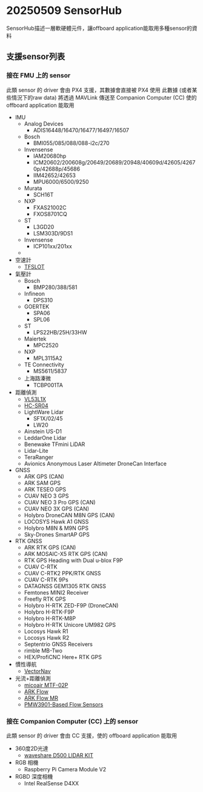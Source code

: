 # 20250509 SensorHub

SensorHub描述一層軟硬體元件，讓offboard application能取用多種sensor的資料

## 支援sensor列表

### 接在 FMU 上的 sensor

此類 sensor 的 driver 會由 PX4 支援，其數據會直接被 PX4 使用
此數據 (或者某些情況下的raw data) 將透過 MAVLink 傳送至 Companion Computer (CC) 
使的 offboard application 能取用

- IMU
  - Analog Devices 
    - ADIS16448/16470/16477/16497/16507
  - Bosch 
    - BMI055/085/088/088-i2c/270
  - Invensense 
    - IAM20680hp
    - ICM20602/200608g/20649/20689/20948/40609d/42605/42670p/42688p/45686
    - IIM42652/42653
    - MPU6000/6500/9250
  - Murata
    - SCH16T
  - NXP
    - FXAS21002C
    - FXOS8701CQ
  - ST
    - L3GD20
    - LSM303D/9DS1
  - Invensense
    - ICP101xx/201xx
  - 
- 空速計
  - [TFSLOT](https://docs.px4.io/main/en/sensor/airspeed_tfslot.html)
- 氣壓計
  - Bosch
    - BMP280/388/581
  - Infineon
    - DPS310
  - GOERTEK
    - SPA06
    - SPL06
  - ST
    - LPS22HB/25H/33HW
  - Maiertek
    - MPC2520
  - NXP
    - MPL3115A2
  - TE Connectivity
    - MS5611/5837
  - 上海路溱微
    - TCBP001TA
- 距離偵測
  - [VL53L1X](https://holybro.com/products/st-vl53l1x-lidar)
  - [HC-SR04](https://www.taiwaniot.com.tw/product/hc-sr04/)
  - LightWare Lidar
    - SF1X/02/45
    - LW20
  - Ainstein US-D1 
  - LeddarOne Lidar
  - Benewake TFmini LiDAR
  - Lidar-Lite
  - TeraRanger
  - Avionics Anonymous Laser Altimeter DroneCan Interface
- GNSS
  - ARK GPS (CAN)
  - ARK SAM GPS
  - ARK TESEO GPS
  - CUAV NEO 3 GPS
  - CUAV NEO 3 Pro GPS (CAN)
  - CUAV NEO 3X GPS (CAN)
  - Holybro DroneCAN M8N GPS (CAN)
  - LOCOSYS Hawk A1 GNSS
  - Holybro M8N & M9N GPS
  - Sky-Drones SmartAP GPS
- RTK GNSS
  - ARK RTK GPS (CAN)
  - ARK MOSAIC-X5 RTK GPS (CAN)
  - RTK GPS Heading with Dual u-blox F9P
  - CUAV C-RTK
  - CUAV C-RTK2 PPK/RTK GNSS
  - CUAV C-RTK 9Ps
  - DATAGNSS GEM1305 RTK GNSS
  - Femtones MINI2 Receiver
  - Freefly RTK GPS
  - Holybro H-RTK ZED-F9P (DroneCAN)
  - Holybro H-RTK-F9P
  - Holybro H-RTK-M8P
  - Holybro H-RTK Unicore UM982 GPS
  - Locosys Hawk R1
  - Locosys Hawk R2
  - Septentrio GNSS Receivers
  - rimble MB-Two
  - HEX/ProfiCNC Here+ RTK GPS
- 慣性導航
  - [VectorNav](https://docs.px4.io/main/en/sensor/vectornav.html)
- 光流+距離偵測
  - [micoair MTF-02P](https://micoair.com/optical_range_sensor_mtf-02p/)
  - [ARK Flow](https://docs.px4.io/main/en/dronecan/ark_flow.html)
  - [ARK Flow MR](https://docs.px4.io/main/en/dronecan/ark_flow_mr.html)
  - [PMW3901-Based Flow Sensors](https://docs.px4.io/main/en/sensor/pmw3901.html)

### 接在 Companion Computer (CC) 上的 sensor

此類 sensor 的 driver 會由 CC 支援，使的 offboard application 能取用

- 360度2D光達
  - [waveshare D500 LIDAR KIT](https://www.waveshare.com/product/robotics/drivers-sensors/lidar/d500-lidar-kit.htm)
- RGB 相機
  - Raspberry Pi Camera Module V2
- RGBD 深度相機
  - Intel RealSense D4XX
